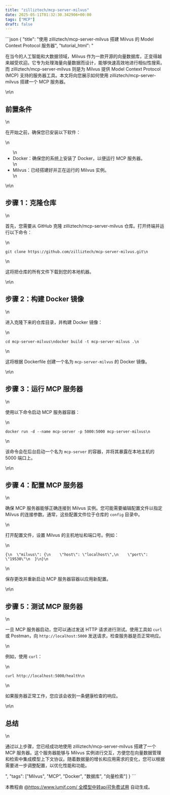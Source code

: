 ```yaml
---
title: "zilliztech/mcp-server-milvus"
date: 2025-05-11T01:32:30.342906+00:00
tags: ["MCP"]
draft: false
---
```


<p>```json
{
  "title": "使用 zilliztech/mcp-server-milvus 搭建 Milvus 的 Model Context Protocol 服务器",
  "tutorial_html": "<p>在当今的人工智能和大数据领域，Milvus 作为一款开源的向量数据库，正变得越来越受欢迎。它专为处理海量向量数据而设计，能够快速高效地进行相似性搜索。而 zilliztech/mcp-server-milvus 则是为 Milvus 提供 Model Context Protocol (MCP) 支持的服务器工具。本文将向您展示如何使用 zilliztech/mcp-server-milvus 搭建一个 MCP 服务器。</p>\n\n<h2>前置条件</h2>\n<p>在开始之前，确保您已安装以下软件：</p>\n<ul>\n<li>Docker：确保您的系统上安装了 Docker，以便运行 MCP 服务器。</li>\n<li>Milvus：已经搭建好并正在运行的 Milvus 实例。</li>\n</ul>\n\n<h2>步骤 1：克隆仓库</h2>\n<p>首先，您需要从 GitHub 克隆 zilliztech/mcp-server-milvus 仓库。打开终端并运行以下命令：</p>\n<pre><code>git clone https://github.com/zilliztech/mcp-server-milvus.git\n</code></pre>\n<p>这将把仓库的所有文件下载到您的本地机器。</p>\n\n<h2>步骤 2：构建 Docker 镜像</h2>\n<p>进入克隆下来的仓库目录，并构建 Docker 镜像：</p>\n<pre><code>cd mcp-server-milvus\ndocker build -t mcp-server-milvus .\n</code></pre>\n<p>这将根据 Dockerfile 创建一个名为 <code>mcp-server-milvus</code> 的 Docker 镜像。</p>\n\n<h2>步骤 3：运行 MCP 服务器</h2>\n<p>使用以下命令启动 MCP 服务器容器：</p>\n<pre><code>docker run -d --name mcp-server -p 5000:5000 mcp-server-milvus\n</code></pre>\n<p>该命令会在后台启动一个名为 <code>mcp-server</code> 的容器，并将其暴露在本地主机的 5000 端口上。</p>\n\n<h2>步骤 4：配置 MCP 服务器</h2>\n<p>确保 MCP 服务器能够正确连接到 Milvus 实例。您可能需要编辑配置文件以指定 Milvus 的连接参数。通常，这些配置文件位于仓库的 <code>config</code> 目录中。</p>\n<p>打开配置文件，设置 Milvus 的主机地址和端口号。例如：</p>\n<pre><code>{\n  \"milvus\": {\n    \"host\": \"localhost\",\n    \"port\": \"19530\"\n  }\n}\n</code></pre>\n<p>保存更改并重新启动 MCP 服务器容器以应用新配置。</p>\n\n<h2>步骤 5：测试 MCP 服务器</h2>\n<p>一旦 MCP 服务器启动，您可以通过发送 HTTP 请求进行测试。使用工具如 <code>curl</code> 或 Postman，向 <code>http://localhost:5000</code> 发送请求，检查服务器是否正常响应。</p>\n<p>例如，使用 <code>curl</code>：</p>\n<pre><code>curl http://localhost:5000/health\n</code></pre>\n<p>如果服务器正常工作，您应该会收到一条健康检查的响应。</p>\n\n<h2>总结</h2>\n<p>通过以上步骤，您已经成功地使用 zilliztech/mcp-server-milvus 搭建了一个 MCP 服务器。这个服务器能够与 Milvus 实例进行交互，方便您在向量数据管理和检索中集成模型上下文协议。随着数据量的增长和应用需求的变化，您可以根据需要进一步调整配置，以优化性能和功能。</p>",
  "tags": ["Milvus", "MCP", "Docker", "数据库", "向量检索"]
}
```</p><p>本教程由 <a href="https://www.lumjf.com/" target="_blank">@https://www.lumjf.com/ 全模型中转api可免费试用</a> 自动生成。</p>